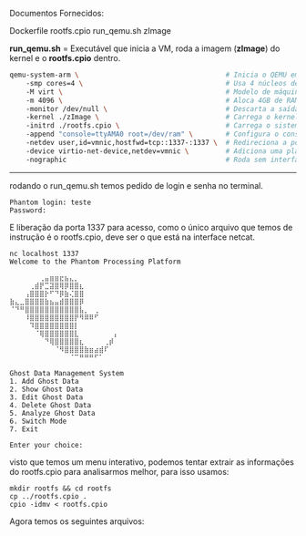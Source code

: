 Documentos Fornecidos:

Dockerfile   rootfs.cpio   run_qemu.sh   zImage

**run_qemu.sh** = Executável que inicia a VM, roda a imagem (**zImage**) do kernel e o **rootfs.cpio** dentro.

```sh
qemu-system-arm \                                    # Inicia o QEMU emulando uma máquina ARM
    -smp cores=4 \                                   # Usa 4 núcleos de CPU.
    -M virt \                                        # Modelo de máquina virtual genérico (ARM "virt").
    -m 4096 \                                        # Aloca 4GB de RAM para a VM.
    -monitor /dev/null \                             # Descarta a saída do monitor do QEMU.
    -kernel ./zImage \                               # Carrega o kernel Linux (arquivo 'zImage').
    -initrd ./rootfs.cpio \                          # Carrega o sistema de arquivos inicial (RAM disk).
    -append "console=ttyAMA0 root=/dev/ram" \        # Configura o console e o disco raiz.
    -netdev user,id=vmnic,hostfwd=tcp::1337-:1337 \  # Redireciona a porta 1337 (host -> VM).
    -device virtio-net-device,netdev=vmnic \         # Adiciona uma placa de rede virtual.
    -nographic                                       # Roda sem interface gráfica (tudo no terminal).
```

------------------------------------------------------------------------------------------------------------------------------

rodando o run_qemu.sh temos pedido de login e senha no terminal.

```
Phantom login: teste
Password: 
```

E liberação da porta 1337 para acesso, como o único arquivo que temos de instrução é o rootfs.cpio, deve ser o que está na interface netcat.

```
nc localhost 1337  
Welcome to the Phantom Processing Platform

⠀⠀⠀⠀⠀⠀⢀⣤⣶⣶⣖⣦⣄⡀⠀⠀⠀⠀⠀⠀⠀⠀
⠀⠀⠀⠀⢀⣾⡟⣉⣽⣿⢿⡿⣿⣿⣆⠀⠀⠀⠀⠀⠀⠀
⠀⠀⠀⢠⣿⣿⣿⡗⠋⠙⡿⣷⢌⣿⣿⠀⠀⠀⠀⠀⠀⠀
⣷⣄⣀⣿⣿⣿⣿⣷⣦⣤⣾⣿⣿⣿⡿⠀⠀⠀⠀⠀⠀⠀
⠈⠙⠛⣿⣿⣿⣿⣿⣿⣿⣿⣿⣿⣿⣧⡀⠀⢀⠀⠀⠀⠀
⠀⠀⠀⠸⣿⣿⣿⣿⣿⣿⣿⣿⣿⡟⠻⠿⠿⠋⠀⠀⠀⠀
⠀⠀⠀⠀⠹⣿⣿⣿⣿⣿⣿⣿⣿⡇⠀⠀⠀⠀⠀⠀⠀⠀
⠀⠀⠀⠀⠀⠈⢿⣿⣿⣿⣿⣿⣿⣇⠀⠀⠀⠀⠀⠀⠀⡄
⠀⠀⠀⠀⠀⠀⠀⠙⢿⣿⣿⣿⣿⣿⣆⠀⠀⠀⠀⢀⡾⠀
⠀⠀⠀⠀⠀⠀⠀⠀⠀⠈⠻⣿⣿⣿⣿⣷⣶⣴⣾⠏⠀⠀
⠀⠀⠀⠀⠀⠀⠀⠀⠀⠀⠀⠀⠈⠉⠛⠛⠛⠋⠁⠀⠀⠀

Ghost Data Management System
1. Add Ghost Data
2. Show Ghost Data
3. Edit Ghost Data
4. Delete Ghost Data
5. Analyze Ghost Data
6. Switch Mode
7. Exit

Enter your choice:
```

visto que temos um menu interativo, podemos tentar extrair as informações do rootfs.cpio para analisarmos melhor, para isso usamos:

```
mkdir rootfs && cd rootfs
cp ../rootfs.cpio .
cpio -idmv < rootfs.cpio
```

Agora temos os seguintes arquivos:

```

```
